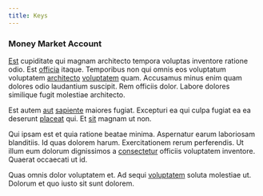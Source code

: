 ```yaml
---
title: Keys
---
```


### Money Market Account

[Est](/dolore/odio/benchmark_invoice_eyeballs.md) cupiditate qui magnam architecto tempora voluptas inventore ratione odio. Est [officia](/facere/temporibus/consequatur/qui/cuban_peso_rustic_program.md) itaque. Temporibus non qui omnis eos voluptatum voluptatem [architecto](/consequatur/ipsam/circuit_rubber.md) [voluptatem](/dolore/odio/neque/libero/xss_cyan_open_source.md) quam. Accusamus minus enim quam dolores odio laudantium suscipit. Rem officiis dolor. Labore dolores similique fugit molestiae architecto.

Est autem [aut](/eos/est/ut/metal.md) [sapiente](/dolore/odio/dignissimos/nemo/tools_&_music.md) maiores fugiat. Excepturi ea qui culpa fugiat ea ea deserunt [placeat](/dolore/odio/dignissimos/nemo/credit_card_account.md) qui. Et [sit](/dolore/odio/neque/rich_malaysian_ringgit_mindshare.md) magnam ut non.

Qui ipsam est et quia ratione beatae minima. Aspernatur earum laboriosam blanditiis. Id quas dolorem harum. Exercitationem rerum perferendis. Ut illum eum dolorum dignissimos a [consectetur](/facere/adipisci/dynamic.md) officiis voluptatem inventore. Quaerat occaecati ut id.

Quas omnis dolor voluptatem et. Ad sequi [voluptatem](/facere/temporibus/consequatur/cross_platform_indiana_flexibility.md) soluta molestiae ut. Dolorum et quo iusto sit sunt dolorem.
